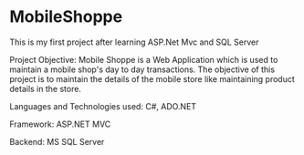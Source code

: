 # MobileShoppe
This is my first project after learning ASP.Net Mvc and SQL Server

Project Objective:
Mobile Shoppe is a Web Application which is used to maintain a mobile shop's day to day transactions.
The objective of this project is to maintain the details of the mobile store like maintaining product details in the store.

Languages and Technologies used:
C#, ADO.NET

Framework:
ASP.NET MVC

Backend:
MS SQL Server



